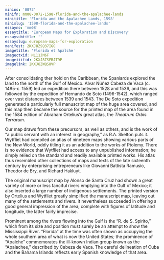 ```yaml
---
minino: '0072'
minifn: mm08-0072-1598-florida-and-the-apalachee-lands
minititle: 'Florida and the Apalachee Lands, 1598'
minislug: '1598-florida-and-the-apalachee-lands'
essayno: 'mm08'
essaytitle: 'European Maps for Exploration and Discovery'
essaysubtitle: ''
essayslug: european-maps-for-exploration
manifest: 2KXJ8ZSQ37IGC
imagetitle: 'Florida et Apalche'
imagectxid: NL11JM6F
imageiiifid: 2KXJ8ZSFRJT9P
imagelink: 2KXJ8ZWQS8VP
---
```



After consolidating ther hold on the Caribbean, the Spaniards explored the land to the north of the Gulf of Mexico. Alvar Núñez Cabeza de Vaca (c. 1485-c. 1559) led an expedition there between 1528 and 1536, and this was followed by the expedition of Hernando de Soto (1496-1542), which ranged over vast distances between 1539 and 1543. The De Soto expedition generated a particularly full manuscript map of the huge area covered, and this map then became the source for the printed map of the area found in the 1584 edition of Abraham Ortelius’s great atlas, the _Theatrum Orbis Terrarum_. 

Our map draws from these precursors, as well as others, and is the work of “a public servant with an interest in geography,” as R.A. Skelton puts it. Wytfliet had compiled an atlas of nineteen maps showing various parts of the New World, oddly titling it as an addition to the works of Ptolemy. There is no evidence that Wytfliet had access to any unpublished information; he simply relied on the standard and readily available printed works. His atlas thus resembled other collections of maps and texts of the late sixteenth century by enterprising entrepreneurs like Giovanni Battista Ramusio, Theodor de Bry, and Richard Hakluyt. 

The original manuscript map by Alonso de Santa Cruz had shown a great variety of more or less fanciful rivers emptying into the Gulf of Mexico; it also inserted a large number of indigenous settlements. The printed version by Ortelius and Wytfliet greatly simplified the manuscript map, leaving out many of the settlements and rivers. It nevertheless succeeded in offering a good general impression of the area, complete with figures of latitude and longitude, the latter fairly imprecise. 

Prominent among the rivers flowing into the Gulf is the “R. de S. Spirito,” which from its size and position must surely be an attempt to show the Mississippi River. “Florida” at the time was often shown as occupying the whole southern area of what is now the United States; the prominence of “Apalche” commemorates the ill-known Indian group known as the “Apalachee,” described by Cabeza de Vaca. The careful delineation of Cuba and the Bahama Islands reflects early Spanish knowledge of that area. 




